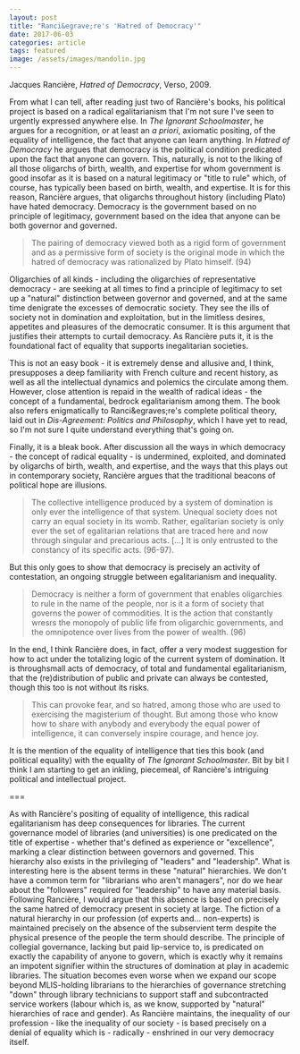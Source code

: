 ```yaml
---
layout: post
title: "Ranci&egrave;re's 'Hatred of Democracy'"
date: 2017-06-03
categories: article
tags: featured
image: /assets/images/mandolin.jpg
---
```

Jacques Ranci&egrave;re, *Hatred of Democracy*, Verso, 2009.

From what I can tell, after reading just two of Ranci&egrave;re's books,
his political project is based on a radical egalitarianism that I'm not
sure I've seen to urgently expressed anywhere else. In *The Ignorant
Schoolmaster*, he argues for a recognition, or at least an *a priori*,
axiomatic positing, of the equality of intelligence, the fact that
anyone can learn anything. In *Hatred of Democracy* he argues that
democracy is the political condition predicated upon the fact that
anyone can govern. This, naturally, is not to the liking of all those
oligarchs of birth, wealth, and expertise for whom government is good
insofar as it is based on a natural legitimacy or "title to rule" which,
of course, has typically been based on birth, wealth, and expertise. It
is for this reason, Ranci&egrave;re argues, that oligarchs throughout
history (including Plato) have hated democracy. Democracy is the
government based on no principle of legitimacy, government based on the
idea that anyone can be both governor and governed.

>The pairing of democracy viewed both as a rigid form of government and
>as a permissive form of society is the original mode in which the
>hatred of democracy was rationalized by Plato himself. (94)

Oligarchies of all kinds - including the oligarchies of representative
democracy - are seeking at all times to find a principle of legitimacy
to set up a "natural" distinction between governor and governed, and at
the same time denigrate the excesses of democratic society. They see the
ills of society not in domination and exploitation, but in the limitless
desires, appetites and pleasures of the democratic consumer. It is this
argument that justifies their attempts to curtail democracy. As
Ranci&egrave;re puts it, it is the foundational fact of equality that
supports inegalitarian societies.


This is not an easy book - it is extremely dense and allusive and, I
think, presupposes a deep familiarity with French culture and recent
history, as well as all the intellectual dynamics and polemics the
circulate among them. However, close attention is repaid in the wealth
of radical ideas - the concept of a fundamental, bedrock egalitarianism
among them. The book also refers enigmatically to Ranci&egraves;re's complete
political theory, laid out in *Dis-Agreement: Politics and Philosophy*,
which I have yet to read, so I'm not sure I quite understand everything
that's going on.

Finally, it is a bleak book. After discussion all the ways in which
democracy - the concept of radical equality - is undermined, exploited,
and dominated by oligarchs of birth, wealth, and expertise, and the ways
that this plays out in contemporary society, Ranci&egrave;re argues that
the traditional beacons of political hope are illusions.

>The collective intelligence produced by a system of domination is only
>ever the intelligence of that system. Unequal society does not carry an
>equal society in its womb. Rather, egalitarian society is only ever the
>set of egalitarian relations that are traced here and now through
>singular and precarious acts. [...] It is only entrusted to the
>constancy of its specific acts. (96-97).

But this only goes to show that democracy is precisely an activity of
contestation, an ongoing struggle between egalitarianism and inequality.

>Democracy is neither a form of government that enables oligarchies to
>rule in the name of the people, nor is it a form of society that
>governs the power of commodities. It is the action that constantly
>wresrs the monopoly of public life from oligarchic governments, and the
>omnipotence over lives from the power of wealth. (96)

In the end, I think Ranci&egrave;re does, in fact, offer a very modest
suggestion for how to act under the totalizing logic of the current
system of domination. It is throughsmall acts of democracy, of total and
fundamental egalitarianism, that the (re)distribution of
public and private can always be contested, though this too is not
without its risks.

> This can provoke fear, and so hatred, among those who are used to
> exercising the magisterium of thought. But among those who know how to
> share with anybody and everybody the equal power of intelligence, it
> can conversely inspire courage, and hence joy.

It is the mention of the equality of intelligence that ties this book
(and political equality) with the equality of *The Ignorant
Schoolmaster*. Bit by bit I think I am starting to get an inkling,
piecemeal, of Ranci&egrave;re's intriguing political and intellectual
project.

===

As with Ranci&egrave;re's positing of equality of intelligence, this
radical egalitarianism has deep consequences for libraries. The current
governance model of libraries (and universities) is one predicated on
the title of expertise - whether that's defined as experience or
"excellence", marking a clear distinction between governors and
governed. This hierarchy also exists in the privileging of "leaders" and
"leadership". What is interesting here is the absent terms in these
"natural" hierarchies. We don't have a common term for "librarians who
aren't managers", nor do we hear about the "followers" required for
"leadership" to have any material basis. Following Ranci&egrave;re, I
would argue that this absence is based on precisely the same hatred of
democracy present in society at large. The fiction of a natural
hierarchy in our profession (of experts and... non-experts) is
maintained precisely on the absence of the subservient term despite the
physical presence of the people the term should describe. The
principle of collegial governance, lacking but paid lip-service to, is
predicated on exactly the capability of anyone to govern, which is
exactly why it remains an impotent signifier within the structures of
domination at play in academic libraries. The situation becomes even
worse when we expand our scope beyond MLIS-holding librarians to the
hierarchies of governance stretching "down" through library technicians
to support staff and subcontracted service workers (labour which is, as
we know, supported by "natural" hierarchies of race and gender). As
Ranci&egrave;re maintains, the inequality of our profession - like the
inequality of our society - is based precisely on a denial of equality
which is - radically - enshrined in our very democracy itself.
